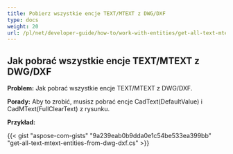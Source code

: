 ```yaml
---
title: Pobierz wszystkie encje TEXT/MTEXT z DWG/DXF
type: docs
weight: 20
url: /pl/net/developer-guide/how-to/work-with-entities/get-all-text-mtext-entities-from-dwg-dxf/
---
```



## **Jak pobrać wszystkie encje TEXT/MTEXT z DWG/DXF**

**Problem:** Jak pobrać wszystkie encje TEXT/MTEXT z DWG/DXF.

**Porady:** Aby to zrobić, musisz pobrać encje CadText(DefaultValue) i CadMText(FullClearText) z rysunku.

**Przykład:**

{{< gist "aspose-com-gists" "9a239eab0b9dda0e1c54be533ea399bb" "get-all-text-mtext-entities-from-dwg-dxf.cs" >}}
